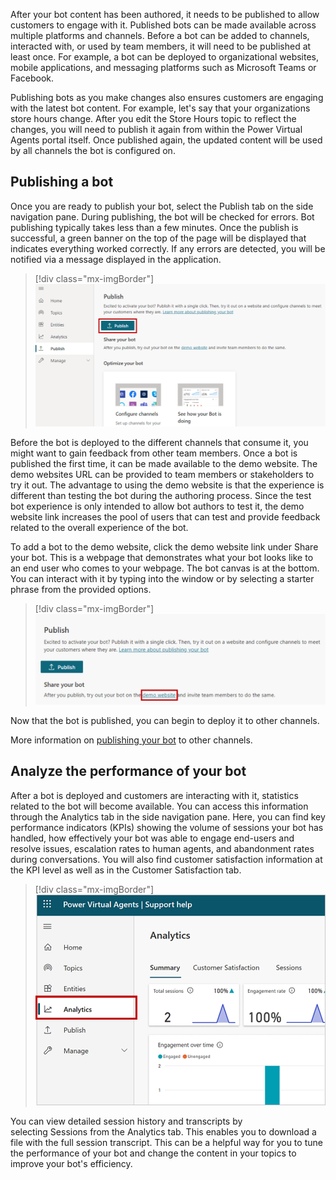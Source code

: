 After your bot content has been authored, it needs to be published to allow customers to engage with it. Published bots can be made available across multiple platforms and channels. Before a bot can be added to channels, interacted with, or used by team members, it will need to be published at least once. For example, a bot can be deployed to organizational websites, mobile applications, and messaging platforms such as Microsoft Teams or Facebook.

Publishing bots as you make changes also ensures customers are engaging with the latest bot content. For example, let's say that your organizations store hours change. After you edit the Store Hours topic to reflect the changes, you will need to publish it again from within the Power Virtual Agents portal itself. Once published again, the updated content will be used by all channels the bot is configured on.

## Publishing a bot

Once you are ready to publish your bot, select the Publish tab on the side navigation pane. During publishing, the bot will be checked for errors. Bot publishing typically takes less than a few minutes. Once the publish is successful, a green banner on the top of the page will be displayed that indicates everything worked correctly. If any errors are detected, you will be notified via a message displayed in the application.

> [!div class="mx-imgBorder"]
> [![publish a bot](../media/power-virtual-agents-6-1-ssm.png)](../media/power-virtual-agents-6-1-ssm.png#lightbox)

Before the bot is deployed to the different channels that consume it, you might want to gain feedback from other team members. Once a bot is published the first time, it can be made available to the demo website. The demo websites URL can be provided to team members or stakeholders to try it out. The advantage to using the demo website is that the experience is different than testing the bot during the authoring process. Since the test bot experience is only intended to allow bot authors to test it, the demo website link increases the pool of users that can test and provide feedback related to the overall experience of the bot.

To add a bot to the demo website, click the demo website link under Share your bot. This is a webpage that demonstrates what your bot looks like to an end user who comes to your webpage. The bot canvas is at the bottom. You can interact with it by typing into the window or by selecting a starter phrase from the provided options.

> [!div class="mx-imgBorder"]
> [![demo your bot](../media/power-virtual-agents-6-2-ssm.png)](../media/power-virtual-agents-6-2-ssm.png#lightbox)

Now that the bot is published, you can begin to deploy it to other channels.

More information on [publishing your bot](https://docs.microsoft.com/power-virtual-agents/publication-fundamentals-publish-channels/?azure-portal=true) to other channels. 

## Analyze the performance of your bot

After a bot is deployed and customers are interacting with it, statistics related to the bot will become available. You can access this information through the Analytics tab in the side navigation pane. Here, you can find key performance indicators (KPIs) showing the volume of sessions your bot has handled, how effectively your bot was able to engage end-users and resolve issues, escalation rates to human agents, and abandonment rates during conversations. You will also find customer satisfaction information at the KPI level as well as in the Customer Satisfaction tab.

> [!div class="mx-imgBorder"]
> [![analytics on bot performance](../media/power-virtual-agents-6-3-ssm.png)](../media/power-virtual-agents-6-3-ssm.png#lightbox)

You can view detailed session history and transcripts by selecting Sessions from the Analytics tab. This enables you to download a file with the full session transcript. This can be a helpful way for you to tune the performance of your bot and change the content in your topics to improve your bot's efficiency.
